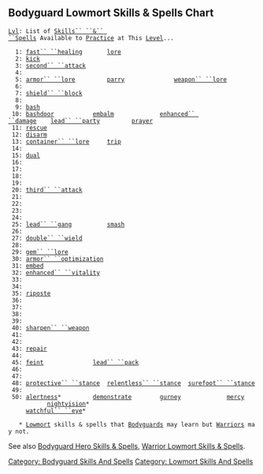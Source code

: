## Bodyguard Lowmort Skills & Spells Chart

[`Lvl`](Level "wikilink")`: List of `[`Skills`` ``&`` ``Spells`](:Category:_Skills_And_Spells "wikilink")` Available to `[`Practice`](Practice "wikilink")` at This `[`Level`](Level "wikilink")`...`  
`     `  
`  1: `[`fast`` ``healing`](Fast_Healing "wikilink")`       `[`lore`](Lore "wikilink")  
`  2: `[`kick`](Kick "wikilink")  
`  3: `[`second`` ``attack`](Second_Attack "wikilink")  
`  4: `  
`  5: `[`armor`` ``lore`](Armor_Lore "wikilink")`         `[`parry`](Parry "wikilink")`              `[`weapon`` ``lore`](Weapon_Lore "wikilink")  
`  6: `  
`  7: `[`shield`` ``block`](Shield_Block "wikilink")  
`  8: `  
`  9: `[`bash`](Bash "wikilink")  
` 10: `[`bashdoor`](Bashdoor "wikilink")`           `[`embalm`](Embalm "wikilink")`             `[`enhanced`` ``damage`](Enhanced_Damage "wikilink")`    `[`lead`` ``party`](Lead_Party "wikilink")`         `[`prayer`](Prayer "wikilink")  
` 11: `[`rescue`](Rescue "wikilink")  
` 12: `[`disarm`](Disarm "wikilink")  
` 13: `[`container`` ``lore`](Container_Lore "wikilink")`     `[`trip`](Trip "wikilink")  
` 14: `  
` 15: `[`dual`](Dual "wikilink")  
` 16: `  
` 17: `  
` 18: `  
` 19: `  
` 20: `[`third`` ``attack`](Third_Attack "wikilink")  
` 21: `  
` 22: `  
` 23: `  
` 24: `  
` 25: `[`lead`` ``gang`](Lead_Gang "wikilink")`          `[`smash`](Smash "wikilink")  
` 26: `  
` 27: `[`double`` ``wield`](Double_Wield "wikilink")  
` 28: `  
` 29: `[`gem`` ``lore`](Gem_Lore "wikilink")  
` 30: `[`armor`` ``optimization`](Armor_Optimization "wikilink")  
` 31: `[`embed`](Embed "wikilink")  
` 32: `[`enhanced`` ``vitality`](Enhanced_Vitality "wikilink")  
` 33: `  
` 34: `  
` 35: `[`riposte`](Riposte "wikilink")  
` 36: `  
` 37: `  
` 38: `  
` 39: `  
` 40: `[`sharpen`` ``weapon`](Sharpen_Weapon "wikilink")  
` 41: `  
` 42: `  
` 43: `[`repair`](Repair "wikilink")  
` 44: `  
` 45: `[`feint`](Feint "wikilink")`              `[`lead`` ``pack`](Lead_Pack "wikilink")  
` 46: `  
` 47: `  
` 48: `[`protective`` ``stance`](Protective_Stance "wikilink")`  `[`relentless`` ``stance`](Relentless_Stance "wikilink")`  `[`surefoot`` ``stance`](Surefoot_Stance "wikilink")  
` 49: `  
` 50: `[`alertness`](Alertness "wikilink")`*         `[`demonstrate`](Demonstrate "wikilink")`        `[`gurney`](Gurney "wikilink")`             `[`mercy`](Mercy "wikilink")`              `[`nightvision`](Nightvision "wikilink")`*`  
`     `[`watchful`` ``eye`](Watchful_Eye "wikilink")`*`  
`     `  
`   * `[`Lowmort`](:Category:_Lowmort "wikilink")` skills & spells that `[`Bodyguards`](:Category:_Bodyguards "wikilink")` may learn but `[`Warriors`](:Category:_Warriors "wikilink")` may not.`

See also [Bodyguard Hero Skills &
Spells](:Category:_Bodyguard_Hero_Skills_And_Spells "wikilink"),
[Warrior Lowmort Skills &
Spells](:Category:_Warrior_Lowmort_Skills_And_Spells "wikilink").

[Category: Bodyguard Skills And
Spells](Category:_Bodyguard_Skills_And_Spells "wikilink") [Category:
Lowmort Skills And
Spells](Category:_Lowmort_Skills_And_Spells "wikilink")
